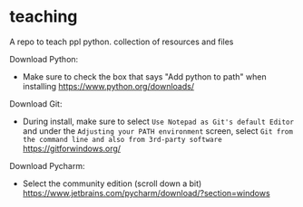 # teaching
A repo to teach ppl python. collection of resources and files

Download Python:
- Make sure to check the box that says "Add python to path" when installing
https://www.python.org/downloads/

Download Git:
- During install, make sure to select `Use Notepad as Git's default Editor` and under the `Adjusting your PATH environment`
screen, select `Git from the command line and also from 3rd-party software`
https://gitforwindows.org/

Download Pycharm:
- Select the community edition (scroll down a bit)
https://www.jetbrains.com/pycharm/download/?section=windows
